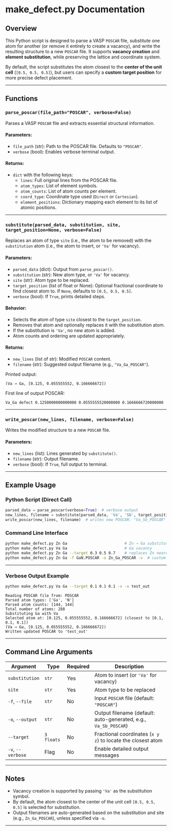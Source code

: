 # make_defect.py Documentation

## Overview

This Python script is designed to parse a VASP `POSCAR` file, substitute one atom for another (or remove it entirely to create a vacancy), and write the resulting structure to a new `POSCAR` file. It supports **vacancy creation** and **element substitution**, while preserving the lattice and coordinate system.

By default, the script substitutes the atom closest to the **center of the unit cell** (`[0.5, 0.5, 0.5]`), but users can specify a **custom target position** for more precise defect placement.

---

## Functions

### `parse_poscar(file_path="POSCAR", verbose=False)`

Parses a VASP `POSCAR` file and extracts essential structural information.

#### Parameters:
- `file_path` (str): Path to the POSCAR file. Defaults to `"POSCAR"`.
- `verbose` (bool): Enables verbose terminal output.

#### Returns:
- `dict` with the following keys:
  - `lines`: Full original lines from the POSCAR file.
  - `atom_types`: List of element symbols.
  - `atom_counts`: List of atom counts per element.
  - `coord_type`: Coordinate type used (`Direct` or `Cartesian`).
  - `element_positions`: Dictionary mapping each element to its list of atomic positions.

---

### `substitute(parsed_data, substitution, site, target_position=None, verbose=False)`

Replaces an atom of type `site` (i.e., the atom to be removed) with the `substitution` atom (i.e., the atom to insert, or `'Va'` for vacancy).

#### Parameters:
- `parsed_data` (dict): Output from `parse_poscar()`.
- `substitution` (str): New atom type, or `'Va'` for vacancy.
- `site` (str): Atom type to be replaced.
- `target_position` (list of float or None): Optional fractional coordinate to find closest atom to. If `None`, defaults to `[0.5, 0.5, 0.5]`.
- `verbose` (bool): If `True`, prints detailed steps.

#### Behavior:
- Selects the atom of type `site` closest to the `target_position`.
- Removes that atom and optionally replaces it with the substitution atom.
- If the substitution is `'Va'`, no new atom is added.
- Atom counts and ordering are updated appropriately.

#### Returns:
- `new_lines` (list of str): Modified `POSCAR` content.
- `filename` (str): Suggested output filename (e.g., `"Va_Ga_POSCAR"`).

Printed output:
```
(Va → Ga, [0.125, 0.055555552, 0.166666672])
```

First line of output POSCAR:
```
Va_Ga defect 0.1250000000000000 0.0555555520000000 0.1666666720000000
```

---

### `write_poscar(new_lines, filename, verbose=False)`

Writes the modified structure to a new `POSCAR` file.

#### Parameters:
- `new_lines` (list): Lines generated by `substitute()`.
- `filename` (str): Output filename.
- `verbose` (bool): If `True`, full output to terminal.

---

## Example Usage

### Python Script (Direct Call)

```python
parsed_data = parse_poscar(verbose=True)  # verbose output
new_lines, filename = substitute(parsed_data, 'Va', 'Sb', target_position=[0.3, 0.5, 0.7], verbose=True)
write_poscar(new_lines, filename)  # writes new POSCAR: "Va_Sb_POSCAR"
```

### Command Line Interface

```bash
python make_defect.py Zn Ga                         # Zn → Ga substitution
python make_defect.py Va Ga                         # Ga vacancy
python make_defect.py Zn Ga --target 0.3 0.5 0.7    # replaces Zn nearest [0.3, 0.5, 0.7]
python make_defect.py Zn Ga -f GaN.POSCAR -o Zn_Ga_POSCAR -v  # custom input/output with verbose
```

---

### Verbose Output Example

```bash
python make_defect.py Va Ga --target 0.1 0.1 0.1 -v -o test_out
```

```
Reading POSCAR file from: POSCAR
Parsed atom types: ['Ga', 'N']
Parsed atom counts: [144, 144]
Total number of atoms: 288
Substituting Ga with Va
Selected atom at: [0.125, 0.055555552, 0.166666672] (closest to [0.1, 0.1, 0.1])
(Va → Ga, [0.125, 0.055555552, 0.166666672])
Written updated POSCAR to 'test_out'
```

---

## Command Line Arguments

| Argument          | Type              | Required | Description                                                       |
|-------------------|-------------------|----------|-------------------------------------------------------------------|
| `substitution`    | `str`             | Yes      | Atom to insert (or `'Va'` for vacancy)                            |
| `site`            | `str`             | Yes      | Atom type to be replaced                                          |
| `-f`, `--file`    | `str`             | No       | Input `POSCAR` file (default: `"POSCAR"`)                         |
| `-o`, `--output`  | `str`             | No       | Output filename (default: auto-generated, e.g., `Va_Sb_POSCAR`)   |
| `--target`        | `3 floats`        | No       | Fractional coordinates (`x y z`) to locate the closest atom       |
| `-v`, `--verbose` | Flag              | No       | Enable detailed output messages                                   |

---

## Notes

- Vacancy creation is supported by passing `'Va'` as the substitution symbol.
- By default, the atom closest to the center of the unit cell `[0.5, 0.5, 0.5]` is selected for substitution.
- Output filenames are auto-generated based on the substitution and site (e.g., `Zn_Ga_POSCAR`), unless specified via `-o`.

---

